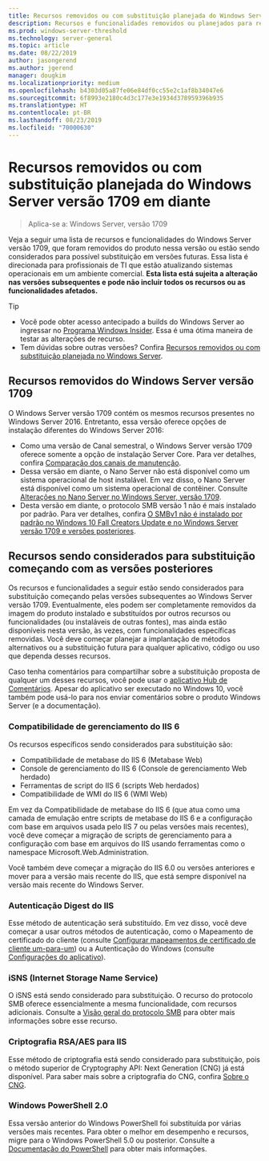 ```yaml
---
title: Recursos removidos ou com substituição planejada do Windows Server versão 1709 em diante
description: Recursos e funcionalidades removidos ou planejados para remoção nas versões.
ms.prod: windows-server-threshold
ms.technology: server-general
ms.topic: article
ms.date: 08/22/2019
author: jasongerend
ms.author: jgerend
manager: dougkim
ms.localizationpriority: medium
ms.openlocfilehash: b4303d05a87fe06e84df0cc55e2c1af8b34047e6
ms.sourcegitcommit: 6f8993e2180c4d3c177e3e1934d378959396b935
ms.translationtype: HT
ms.contentlocale: pt-BR
ms.lasthandoff: 08/23/2019
ms.locfileid: "70000630"
---
```

# <a name="features-removed-or-planned-for-replacement-starting-with-windows-server-version-1709"></a>Recursos removidos ou com substituição planejada do Windows Server versão 1709 em diante

>Aplica-se a: Windows Server, versão 1709

Veja a seguir uma lista de recursos e funcionalidades do Windows Server versão 1709, que foram removidos do produto nessa versão ou estão sendo considerados para possível substituição em versões futuras. Essa lista é direcionada para profissionais de TI que estão atualizando sistemas operacionais em um ambiente comercial. **Esta lista está sujeita a alteração nas versões subsequentes e pode não incluir todos os recursos ou as funcionalidades afetados.** 

> [!TIP]
> - Você pode obter acesso antecipado a builds do Windows Server ao ingressar no [Programa Windows Insider](https://insider.windows.com). Essa é uma ótima maneira de testar as alterações de recurso.
> - Tem dúvidas sobre outras versões? Confira [Recursos removidos ou com substituição planejada no Windows Server](../get-started-19/removed-features.md).

## <a name="features-removed-from-windows-server-version-1709"></a>Recursos removidos do Windows Server versão 1709

O Windows Server versão 1709 contém os mesmos recursos presentes no Windows Server 2016. Entretanto, essa versão oferece opções de instalação diferentes do Windows Server 2016:

- Como uma versão de Canal semestral, o Windows Server versão 1709 oferece somente a opção de instalação Server Core. Para ver detalhes, confira [Comparação dos canais de manutenção](../get-started-19/servicing-channels-19.md).
- Dessa versão em diante, o Nano Server não está disponível como um sistema operacional de host instalável. Em vez disso, o Nano Server está disponível como um sistema operacional de contêiner. Consulte [Alterações no Nano Server no Windows Server, versão 1709](nano-in-semi-annual-channel.md).
- Desta versão em diante, o protocolo SMB versão 1 não é mais instalado por padrão. Para ver detalhes, confira [O SMBv1 não é instalado por padrão no Windows 10 Fall Creators Update e no Windows Server versão 1709 e versões posteriores](https://support.microsoft.com/help/4034314/smbv1-is-not-installed-by-default-in-windows).


## <a name="features-being-considered-for-replacement-starting-with-subsequent-releases"></a>Recursos sendo considerados para substituição começando com as versões posteriores

Os recursos e funcionalidades a seguir estão sendo considerados para substituição começando pelas versões subsequentes ao Windows Server versão 1709. Eventualmente, eles podem ser completamente removidos da imagem do produto instalado e substituídos por outros recursos ou funcionalidades (ou instaláveis de outras fontes), mas ainda estão disponíveis nesta versão, às vezes, com funcionalidades específicas removidas. Você deve começar planejar a implantação de métodos alternativos ou a substituição futura para qualquer aplicativo, código ou uso que dependa desses recursos.

Caso tenha comentários para compartilhar sobre a substituição proposta de qualquer um desses recursos, você pode usar o [aplicativo Hub de Comentários](https://support.microsoft.com/help/4021566/windows-10-send-feedback-to-microsoft-with-feedback-hub-app). Apesar do aplicativo ser executado no Windows 10, você também pode usá-lo para nos enviar comentários sobre o produto Windows Server (e a documentação).

### <a name="iis-6-management-compatibility"></a>Compatibilidade de gerenciamento do IIS 6
Os recursos específicos sendo considerados para substituição são:

- Compatibilidade de metabase do IIS 6 (Metabase Web)
- Console de gerenciamento do IIS 6 (Console de gerenciamento Web herdado)
- Ferramentas de script do IIS 6 (scripts Web herdados)
- Compatibilidade de WMI do IIS 6 (WMI Web)

Em vez da Compatibilidade de metabase do IIS 6 (que atua como uma camada de emulação entre scripts de metabase do IIS 6 e a configuração com base em arquivos usada pelo IIS 7 ou pelas versões mais recentes), você deve começar a migração de scripts de gerenciamento para a configuração com base em arquivos do IIS usando ferramentas como o namespace Microsoft.Web.Administration.

Você também deve começar a migração do IIS 6.0 ou versões anteriores e mover para a versão mais recente do IIS, que está sempre disponível na versão mais recente do Windows Server.


### <a name="iis-digest-authentication"></a>Autenticação Digest do IIS
Esse método de autenticação será substituído. Em vez disso, você deve começar a usar outros métodos de autenticação, como o Mapeamento de certificado do cliente (consulte [Configurar mapeamentos de certificado de cliente um-para-um](https://docs.microsoft.com/iis/manage/configuring-security/configuring-one-to-one-client-certificate-mappings)) ou a Autenticação do Windows (consulte [Configurações do aplicativo](https://docs.microsoft.com/iis-administration/configuration/appsettings.json)).

### <a name="internet-storage-name-service-isns"></a>iSNS (Internet Storage Name Service)
O iSNS está sendo considerado para substituição. O recurso do protocolo SMB oferece essencialmente a mesma funcionalidade, com recursos adicionais. Consulte a [Visão geral do protocolo SMB](https://technet.microsoft.com/library/hh831795(v=ws.11).aspx) para obter mais informações sobre esse recurso.

### <a name="rsaaes-encryption-for-iis"></a>Criptografia RSA/AES para IIS 
Esse método de criptografia está sendo considerado para substituição, pois o método superior de Cryptography API: Next Generation (CNG) já está disponível. Para saber mais sobre a criptografia do CNG, confira [Sobre o CNG](https://msdn.microsoft.com/library/windows/desktop/aa375276(v=vs.85).aspx).

### <a name="windows-powershell-20"></a>Windows PowerShell 2.0
Essa versão anterior do Windows PowerShell foi substituída por várias versões mais recentes. Para obter o melhor em desempenho e recursos, migre para o Windows PowerShell 5.0 ou posterior. Consulte a [Documentação do PowerShell](https://docs.microsoft.com/powershell/index?view=powershell-5.1) para obter mais informações.

